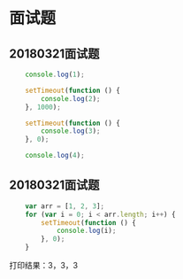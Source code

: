 # 面试题

## 20180321面试题

```javascript
    console.log(1);

    setTimeout(function () {
        console.log(2);
    }, 1000);

    setTimeout(function () {
        console.log(3);
    }, 0);

    console.log(4);
```

## 20180321面试题

```javascript
    var arr = [1, 2, 3];
    for (var i = 0; i < arr.length; i++) {
        setTimeout(function () {
            console.log(i);
        }, 0);
    }
```

打印结果：3，3，3

